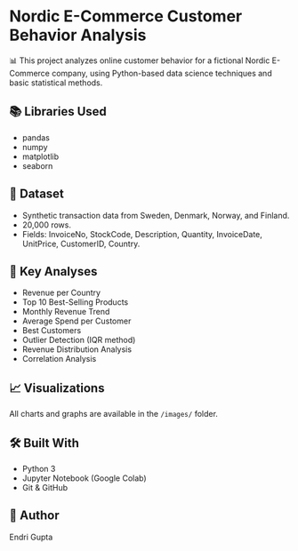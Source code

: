 # Nordic E-Commerce Customer Behavior Analysis

📊 This project analyzes online customer behavior for a fictional Nordic E-Commerce company, using Python-based data science techniques and basic statistical methods.

## 📚 Libraries Used
- pandas
- numpy
- matplotlib
- seaborn

## 🚀 Dataset
- Synthetic transaction data from Sweden, Denmark, Norway, and Finland.
- 20,000 rows.
- Fields: InvoiceNo, StockCode, Description, Quantity, InvoiceDate, UnitPrice, CustomerID, Country.

## 🎯 Key Analyses
- Revenue per Country
- Top 10 Best-Selling Products
- Monthly Revenue Trend
- Average Spend per Customer
- Best Customers
- Outlier Detection (IQR method)
- Revenue Distribution Analysis
- Correlation Analysis

## 📈 Visualizations
All charts and graphs are available in the `/images/` folder.

## 🛠 Built With
- Python 3
- Jupyter Notebook (Google Colab)
- Git & GitHub

## 📣 Author
Endri Gupta
